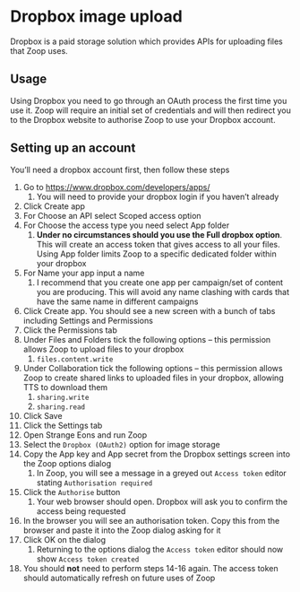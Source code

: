 # Dropbox image upload

Dropbox is a paid storage solution which provides APIs for uploading files that Zoop uses.

## Usage

Using Dropbox you need to go through an OAuth process the first time you use it. Zoop will require an initial set of credentials and will then redirect you to the Dropbox website to authorise Zoop to use your Dropbox account.

## Setting up an account

You’ll need a dropbox account first, then follow these steps

1.	Go to https://www.dropbox.com/developers/apps/
    1.	You will need to provide your dropbox login if you haven’t already
2.	Click Create app
3.	For Choose an API select Scoped access option
4.	For Choose the access type you need select App folder
    1.	**Under no circumstances should you use the Full dropbox option**. This will create an access token that gives access to all your files. Using App folder limits Zoop to a specific dedicated folder within your dropbox
5.	For Name your app input a name
    1.	I recommend that you create one app per campaign/set of content you are producing. This will avoid any name clashing with cards that have the same name in different campaigns
6.	Click Create app. You should see a new screen with a bunch of tabs including Settings and Permissions 
7.	Click the Permissions tab
8.	Under Files and Folders tick the following options – this permission allows Zoop to upload files to your dropbox
    1. 	`files.content.write`
9.	Under Collaboration tick the following options – this permission allows Zoop to create shared links to uploaded files in your dropbox, allowing TTS to download them
    1.	`sharing.write`
    1.	`sharing.read`
10. Click Save
11.	Click the Settings tab
12. Open Strange Eons and run Zoop
13. Select the `Dropbox (OAuth2)` option for image storage
14. Copy the App key and App secret from the Dropbox settings screen into the Zoop options dialog
    1. In Zoop, you will see a message in a greyed out `Access token` editor stating `Authorisation required`
15. Click the `Authorise` button
    1. Your web browser should open. Dropbox will ask you to confirm the access being requested
16. In the browser you will see an authorisation token. Copy this from the browser and paste it into the Zoop dialog asking for it
17. Click OK on the dialog
    1. Returning to the options dialog the `Access token` editor should now show `Access token created`
18. You should **not** need to perform steps 14-16 again. The access token should automatically refresh on future uses of Zoop
